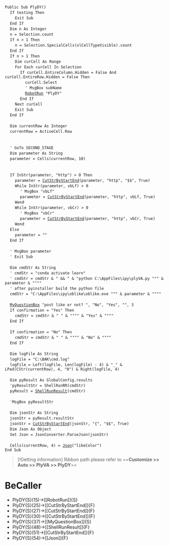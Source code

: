 &nbsp;  &nbsp;  &nbsp;  &nbsp;  
`Public Sub PlyDY()`  
&nbsp;&nbsp;&nbsp;&nbsp;`If testing Then`  
&nbsp;&nbsp;&nbsp;&nbsp;&nbsp;&nbsp;&nbsp;&nbsp;`Exit Sub`  
&nbsp;&nbsp;&nbsp;&nbsp;`End If`  
&nbsp;&nbsp;&nbsp;&nbsp;`Dim n As Integer`  
&nbsp;&nbsp;&nbsp;&nbsp;`n = Selection.count`  
&nbsp;&nbsp;&nbsp;&nbsp;`If n > 1 Then`  
&nbsp;&nbsp;&nbsp;&nbsp;&nbsp;&nbsp;&nbsp;&nbsp;`n = Selection.SpecialCells(xlCellTypeVisible).count`  
&nbsp;&nbsp;&nbsp;&nbsp;`End If`  
&nbsp;&nbsp;&nbsp;&nbsp;`If n > 1 Then`  
&nbsp;&nbsp;&nbsp;&nbsp;&nbsp;&nbsp;&nbsp;&nbsp;`Dim curCell As Range`  
&nbsp;&nbsp;&nbsp;&nbsp;&nbsp;&nbsp;&nbsp;&nbsp;`For Each curCell In Selection`  
&nbsp;&nbsp;&nbsp;&nbsp;&nbsp;&nbsp;&nbsp;&nbsp;&nbsp;&nbsp;&nbsp;&nbsp;`If curCell.EntireColumn.Hidden = False And curCell.EntireRow.Hidden = False Then`  
&nbsp;&nbsp;&nbsp;&nbsp;&nbsp;&nbsp;&nbsp;&nbsp;&nbsp;&nbsp;&nbsp;&nbsp;&nbsp;&nbsp;&nbsp;&nbsp;`curCell.Select`  
&nbsp;&nbsp;&nbsp;&nbsp;&nbsp;&nbsp;&nbsp;&nbsp;&nbsp;&nbsp;&nbsp;&nbsp;&nbsp;&nbsp;&nbsp;&nbsp;`' MsgBox subName`  
&nbsp;&nbsp;&nbsp;&nbsp;&nbsp;&nbsp;&nbsp;&nbsp;&nbsp;&nbsp;&nbsp;&nbsp;&nbsp;&nbsp;&nbsp;&nbsp;[`RobotRun`](RobotRun)` "PlyDY"`  
&nbsp;&nbsp;&nbsp;&nbsp;&nbsp;&nbsp;&nbsp;&nbsp;&nbsp;&nbsp;&nbsp;&nbsp;`End If`  
&nbsp;&nbsp;&nbsp;&nbsp;&nbsp;&nbsp;&nbsp;&nbsp;`Next curCell`  
&nbsp;&nbsp;&nbsp;&nbsp;&nbsp;&nbsp;&nbsp;&nbsp;`Exit Sub`  
&nbsp;&nbsp;&nbsp;&nbsp;`End If`  
&nbsp;  &nbsp;  &nbsp;  &nbsp;  
&nbsp;&nbsp;&nbsp;&nbsp;`Dim currentRow As Integer`  
&nbsp;&nbsp;&nbsp;&nbsp;`currentRow = ActiveCell.Row`  
&nbsp;  &nbsp;  &nbsp;  &nbsp;  
&nbsp;  &nbsp;  &nbsp;  &nbsp;  
&nbsp;&nbsp;&nbsp;&nbsp;`' GoTo SECOND_STAGE`  
&nbsp;&nbsp;&nbsp;&nbsp;`Dim parameter As String`  
&nbsp;&nbsp;&nbsp;&nbsp;`parameter = Cells(currentRow, 10)`  
&nbsp;  &nbsp;  &nbsp;  &nbsp;  
&nbsp;  &nbsp;  &nbsp;  &nbsp;  
&nbsp;&nbsp;&nbsp;&nbsp;`If InStr(parameter, "http") > 0 Then`  
&nbsp;&nbsp;&nbsp;&nbsp;&nbsp;&nbsp;&nbsp;&nbsp;`parameter = `[`CutStrByStartEnd`](CutStrByStartEnd)`(parameter, "http", "$$", True)`  
&nbsp;&nbsp;&nbsp;&nbsp;&nbsp;&nbsp;&nbsp;&nbsp;`While InStr(parameter, vbLf) > 0`  
&nbsp;&nbsp;&nbsp;&nbsp;&nbsp;&nbsp;&nbsp;&nbsp;&nbsp;&nbsp;&nbsp;&nbsp;`' MsgBox "vbLf"`  
&nbsp;&nbsp;&nbsp;&nbsp;&nbsp;&nbsp;&nbsp;&nbsp;&nbsp;&nbsp;&nbsp;&nbsp;`parameter = `[`CutStrByStartEnd`](CutStrByStartEnd)`(parameter, "http", vbLf, True)`  
&nbsp;&nbsp;&nbsp;&nbsp;&nbsp;&nbsp;&nbsp;&nbsp;`Wend`  
&nbsp;&nbsp;&nbsp;&nbsp;&nbsp;&nbsp;&nbsp;&nbsp;`While InStr(parameter, vbCr) > 0`  
&nbsp;&nbsp;&nbsp;&nbsp;&nbsp;&nbsp;&nbsp;&nbsp;&nbsp;&nbsp;&nbsp;&nbsp;`' MsgBox "vbCr"`  
&nbsp;&nbsp;&nbsp;&nbsp;&nbsp;&nbsp;&nbsp;&nbsp;&nbsp;&nbsp;&nbsp;&nbsp;`parameter = `[`CutStrByStartEnd`](CutStrByStartEnd)`(parameter, "http", vbCr, True)`  
&nbsp;&nbsp;&nbsp;&nbsp;&nbsp;&nbsp;&nbsp;&nbsp;`Wend`  
&nbsp;&nbsp;&nbsp;&nbsp;`Else`  
&nbsp;&nbsp;&nbsp;&nbsp;&nbsp;&nbsp;&nbsp;&nbsp;`parameter = ""`  
&nbsp;&nbsp;&nbsp;&nbsp;`End If`  
&nbsp;  &nbsp;  &nbsp;  &nbsp;  
&nbsp;&nbsp;&nbsp;&nbsp;`' MsgBox parameter`  
&nbsp;&nbsp;&nbsp;&nbsp;`' Exit Sub`  
&nbsp;  &nbsp;  &nbsp;  &nbsp;  
&nbsp;&nbsp;&nbsp;&nbsp;`Dim cmdStr As String`  
&nbsp;&nbsp;&nbsp;&nbsp;`' cmdStr = "conda activate learn"`  
&nbsp;&nbsp;&nbsp;&nbsp;`' cmdStr = cmdStr & " && " & "python C:\AppFiles\ipy\plyVA.py """ & parameter & """"`  
&nbsp;&nbsp;&nbsp;&nbsp;`' after pyinstaller build the python file`  
&nbsp;&nbsp;&nbsp;&nbsp;`cmdStr = "C:\AppFiles\ipy\oblike\oblike.exe """ & parameter & """"`  
&nbsp;  &nbsp;  &nbsp;  &nbsp;  
&nbsp;&nbsp;&nbsp;&nbsp;[`MyQuestionBox`](MyQuestionBox)` "post like or not? ", "No", "Yes", "", 3`  
&nbsp;&nbsp;&nbsp;&nbsp;`If confirmation = "Yes" Then`  
&nbsp;&nbsp;&nbsp;&nbsp;&nbsp;&nbsp;&nbsp;&nbsp;`cmdStr = cmdStr & " " & """" & "Yes" & """"`  
&nbsp;&nbsp;&nbsp;&nbsp;`End If`  
&nbsp;  &nbsp;  &nbsp;  &nbsp;  
&nbsp;&nbsp;&nbsp;&nbsp;`If confirmation = "No" Then`  
&nbsp;&nbsp;&nbsp;&nbsp;&nbsp;&nbsp;&nbsp;&nbsp;`cmdStr = cmdStr & " " & """" & "No" & """"`  
&nbsp;&nbsp;&nbsp;&nbsp;`End If`  
&nbsp;  &nbsp;  &nbsp;  &nbsp;  
&nbsp;&nbsp;&nbsp;&nbsp;`Dim logFile As String`  
&nbsp;&nbsp;&nbsp;&nbsp;`logFile = "C:\BAK\cmd.log"`  
&nbsp;&nbsp;&nbsp;&nbsp;`logFile = Left(logFile, Len(logFile) - 4) & "_" & LPad(CStr(currentRow), 4, "0") & Right(logFile, 4)`  
&nbsp;  &nbsp;  &nbsp;  &nbsp;  
&nbsp;&nbsp;&nbsp;&nbsp;`Dim pyResult As GlobalConfig.results`  
&nbsp;&nbsp;&nbsp;&nbsp;`'pyResultStr = ShellRunRR(cmdStr)`  
&nbsp;&nbsp;&nbsp;&nbsp;`pyResult = `[`ShellRunResult`](ShellRunResult)`(cmdStr)`  
&nbsp;  &nbsp;  &nbsp;  &nbsp;  
&nbsp;&nbsp;&nbsp;&nbsp;`'MsgBox pyResultStr`  
&nbsp;  &nbsp;  &nbsp;  &nbsp;  
&nbsp;&nbsp;&nbsp;&nbsp;`Dim jsonStr As String`  
&nbsp;&nbsp;&nbsp;&nbsp;`jsonStr = pyResult.resultStr`  
&nbsp;&nbsp;&nbsp;&nbsp;`jsonStr = `[`CutStrByStartEnd`](CutStrByStartEnd)`(jsonStr, "{", "$$", True)`  
&nbsp;&nbsp;&nbsp;&nbsp;`Dim Json As Object`  
&nbsp;&nbsp;&nbsp;&nbsp;`Set Json = JsonConverter.ParseJson(jsonStr)`  
&nbsp;  &nbsp;  &nbsp;  &nbsp;  
&nbsp;&nbsp;&nbsp;&nbsp;`Cells(currentRow, 4) = `[`Json`](Json)`("likeColor")`  
`End Sub`  


> [!Getting information]
> Ribbon path please refer to ==**Customize >> Auto >> PlyVA >> PlyDY**==


# BeCaller
- PlyDY{S}(15)->[[RobotRun]]{S}
- PlyDY{S}(25)->[[CutStrByStartEnd]]{F}
- PlyDY{S}(27)->[[CutStrByStartEnd]]{F}
- PlyDY{S}(30)->[[CutStrByStartEnd]]{F}
- PlyDY{S}(37)->[[MyQuestionBox]]{S}
- PlyDY{S}(48)->[[ShellRunResult]]{F}
- PlyDY{S}(51)->[[CutStrByStartEnd]]{F}
- PlyDY{S}(54)->[[Json]]{F}

